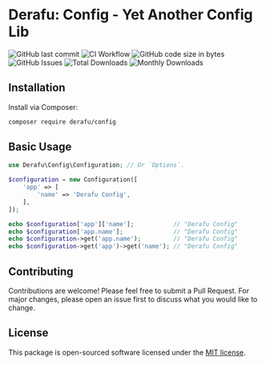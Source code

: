 # Derafu: Config - Yet Another Config Lib

![GitHub last commit](https://img.shields.io/github/last-commit/derafu/config/main)
![CI Workflow](https://github.com/derafu/config/actions/workflows/ci.yml/badge.svg?branch=main&event=push)
![GitHub code size in bytes](https://img.shields.io/github/languages/code-size/derafu/config)
![GitHub Issues](https://img.shields.io/github/issues-raw/derafu/config)
![Total Downloads](https://poser.pugx.org/derafu/config/downloads)
![Monthly Downloads](https://poser.pugx.org/derafu/config/d/monthly)

## Installation

Install via Composer:

```bash
composer require derafu/config
```

## Basic Usage

```php
use Derafu\Config\Configuration; // Or `Options`.

$configuration = new Configuration([
    'app' => [
        'name' => 'Derafu Config',
    ],
]);

echo $configuration['app']['name'];           // "Derafu Config"
echo $configuration['app.name'];              // "Derafu Config"
echo $configuration->get('app.name');         // "Derafu Config"
echo $configuration->get('app')->get('name'); // "Derafu Config"
```

## Contributing

Contributions are welcome! Please feel free to submit a Pull Request. For major changes, please open an issue first to discuss what you would like to change.

## License

This package is open-sourced software licensed under the [MIT license](https://opensource.org/licenses/MIT).
